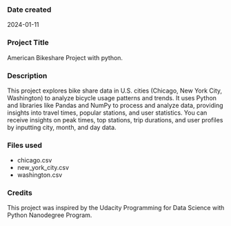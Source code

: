 ### Date created
2024-01-11

### Project Title
American Bikeshare Project with python.

### Description
This project explores bike share data in U.S. cities (Chicago, New York City, Washington) to analyze bicycle usage patterns and trends. 
It uses Python and libraries like Pandas and NumPy to process and analyze data, providing insights into travel times, popular stations, and user statistics.
You can receive insights on peak times, top stations, trip durations, and user profiles by inputting city, month, and day data.

### Files used
- chicago.csv
- new_york_city.csv
- washington.csv

### Credits
This project was inspired by the Udacity Programming for Data Science with Python Nanodegree Program.


